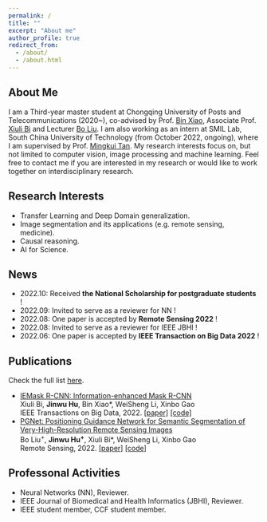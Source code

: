 ```yaml
---
permalink: /
title: ""
excerpt: "About me"
author_profile: true
redirect_from: 
  - /about/
  - /about.html
---
```

About Me
------
I am a Third-year master student at Chongqing University of Posts and Telecommunications (2020~), co-advised by Prof. [Bin Xiao](https://scholar.google.com/citations?user=e3Dw1bkAAAAJ&hl=en), Associate Prof. [Xiuli Bi](https://scholar.google.com/citations?user=1Ezgfw8AAAAJ&hl=en) and Lecturer [Bo Liu](https://scholar.google.com/citations?user=fXlz210AAAAJ&hl=en). I am also working as an intern at  SMIL Lab, South China University of Technology (from October 2022, ongoing), where I am supervised by Prof. [Mingkui Tan](https://tanmingkui.github.io/). My research interests focus on, but not limited to computer vision, image processing and machine learning. Feel free to contact me if you are interested in my research or would like to work together on interdisciplinary research.

Research Interests
------
- Transfer Learning and Deep Domain generalization.
- Image segmentation and its applications (e.g. remote sensing, medicine).
- Causal reasoning.
- AI for Science.

News
------
- 2022.10: Received **the National Scholarship for postgraduate students** !
- 2022.09: Invited to serve as a reviewer for NN !
- 2022.08: One paper is accepted by **Remote Sensing 2022** !
- 2022.08: Invited to serve as a reviewer for IEEE JBHI !
- 2022.06: One paper is accepted by **IEEE Transaction on Big Data 2022** !


Publications
------
Check the full list [here](https://scholar.google.com/citations?user=XmqjPi0AAAAJ&hl=en).
- [IEMask R-CNN: Information-enhanced Mask R-CNN](https://ieeexplore.ieee.org/abstract/document/9811396)  <br>
Xiuli Bi, **Jinwu Hu**, Bin Xiao*, WeiSheng Li, Xinbo Gao <br>
     IEEE Transactions on Big Data, 2022.
<a href="https://ieeexplore.ieee.org/abstract/document/9811396">[paper]</a>  <a href="https://github.com/Fhujinwu/IEMask">[code]</a>
- [PGNet: Positioning Guidance Network for Semantic Segmentation of Very-High-Resolution Remote Sensing Images](https://www.mdpi.com/2072-4292/14/17/4219)  <br>
Bo Liu<sup>+</sup>, **Jinwu Hu<sup>+</sup>**, Xiuli Bi*, WeiSheng Li, Xinbo Gao <br>
     Remote Sensing, 2022.
<a href="https://www.mdpi.com/2072-4292/14/17/4219">[paper]</a>  <a href="https://github.com/Fhujinwu/PGNet">[code]</a>

Professonal Activities
------
- Neural Networks (NN), Reviewer.
- IEEE Journal of Biomedical and Health Informatics (JBHI), Reviewer.
- IEEE student member, CCF student member.
